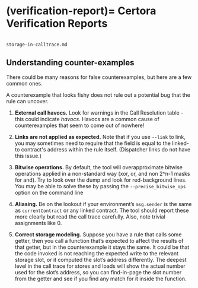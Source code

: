 (verification-report)=
Certora Verification Reports
============================


```{toctree}

storage-in-calltrace.md
```


Understanding counter-examples
------------------------------

There could be many reasons for false counterexamples, but here are a few common ones.

A counterexample that looks fishy does not rule out a potential bug that the rule can uncover.

1.  **External call havocs.** Look for warnings in the Call Resolution table - this could indicate _havocs_. Havocs are a common cause of counterexamples that seem to come out of nowhere!
    
2.  **Links are not applied as expected.** Note that if you use `--link` to link, you may sometimes need to require that the field is equal to the linked-to contract's address within the rule itself. (Dispatcher links do not have this issue.)
    
3.  **Bitwise operations.** By default, the tool will overapproximate bitwise
    operations applied in a non-standard way (xor, or, and non 2^n-1 masks for
    and). Try to look over the dump and look for red-background lines.  You may
    be able to solve these by passing the `--precise_bitwise_ops` option
    on the command line

4.  **Aliasing.** Be on the lookout if your environment’s `msg.sender` is the same as `currentContract` or any linked contract. The tool should report these more clearly but read the call trace carefully. Also, note trivial assignments like 0.
    
5.  **Correct storage modeling.** Suppose you have a rule that calls some getter, then you call a function that’s expected to affect the results of that getter, but in the counterexample it stays the same. It could be that the code invoked is not reaching the expected write to the relevant storage slot, or it computed the slot’s address differently. The deepest level in the call trace for stores and loads will show the actual number used for the slot’s address, so you can find-in-page the slot number from the getter and see if you find any match for it inside the function.
